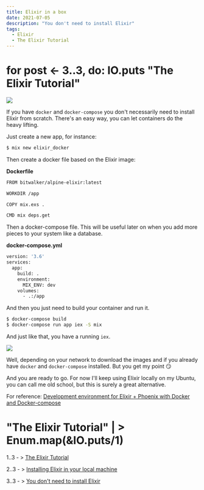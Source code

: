 ```yaml
---
title: Elixir in a box
date: 2021-07-05
description: "You don't need to install Elixir"
tags:
  - Elixir
  - The Elixir Tutorial
---
```


# for post <- 3..3, do: IO.puts "The Elixir Tutorial" 

![](https://media.giphy.com/media/6AFldi5xJQYIo/giphy.gif)

If you have `docker` and `docker-compose` you don't necessarily need to install Elixir from scratch. There's an easy way, you can let containers do the heavy lifting.

Just create a new app, for instance:

```sh
$ mix new elixir_docker
```

Then create a docker file based on the Elixir image:

**Dockerfile**

```sh
FROM bitwalker/alpine-elixir:latest

WORKDIR /app

COPY mix.exs .

CMD mix deps.get
```

Then a docker-compose file. This will be useful later on when you add more pieces to your system like a database.


**docker-compose.yml**

```sh
version: '3.6'
services:
  app:
    build: .
    environment:
      MIX_ENV: dev
    volumes:
      - .:/app
```

And then you just need to build your container and run it.

```sh
$ docker-compose build
$ docker-compose run app iex -S mix
```

And just like that, you have a running `iex`.

![](https://media.giphy.com/media/3oriNYQX2lC6dfW2Ji/giphy.gif)

Well, depending on your network to download the images and if you already have `docker` and `docker-compose` installed. But you get my point 😏

And you are ready to go. For now I'll keep using Elixir locally on my Ubuntu, you can call me old school, but this is surely a great alternative.


For reference: [Development environment for Elixir + Phoenix with Docker and Docker-compose](https://dev.to/hlappa/development-environment-for-elixir-phoenix-with-docker-and-docker-compose-2g17)


# "The Elixir Tutorial" | > Enum.map(&IO.puts/1)

1..3 - > [The Elixir Tutorial](https://elixirgraildiary.com/posts/2021-07-03-the-elixir-tutorial/)

2..3 - > [Installing Elixir in your local machine](https://elixirgraildiary.com/posts/2021-07-04-elixir-tutorial-install-elixir/)

3..3 - > [You don't need to install Elixir](https://elixirgraildiary.com/posts/2021-07-05-elixir-tutorial-elixir-in-a-box/)
